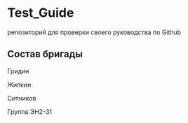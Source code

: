 # Test_Guide
репозиторий для проверки своего руководства по Github

## Состав бригады
Гридин

Жилкин

Ситников

Группа ЭН2-31
